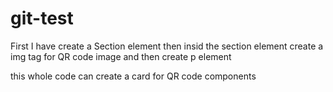 # git-test

First I have create a Section element 
then insid the section element create 
a img tag for QR code image
and then create p element

this whole code can create a card for QR code components 

